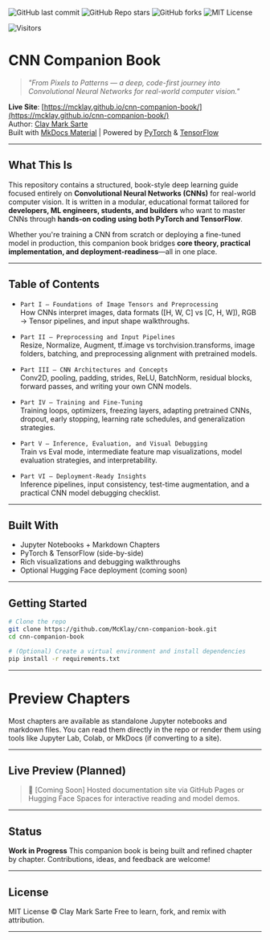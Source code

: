 ![GitHub last commit](https://img.shields.io/github/last-commit/McKlay/cnn-companion-book)
![GitHub Repo stars](https://img.shields.io/github/stars/McKlay/cnn-companion-book?style=social)
![GitHub forks](https://img.shields.io/github/forks/McKlay/cnn-companion-book?style=social)
![MIT License](https://img.shields.io/github/license/McKlay/cnn-companion-book)

![Visitors](https://visitor-badge.laobi.icu/badge?page_id=McKlay.cnn-companion-book)

# CNN Companion Book

> *"From Pixels to Patterns — a deep, code-first journey into Convolutional Neural Networks for real-world computer vision."*  

**Live Site**: [https://mcklay.github.io/cnn-companion-book/](https://mcklay.github.io/cnn-companion-book/)  
Author: [Clay Mark Sarte](https://github.com/McKlay)  
Built with [MkDocs Material](https://squidfunk.github.io/mkdocs-material/) | Powered by [PyTorch](https://pytorch.org) & [TensorFlow](https://www.tensorflow.org)

---

## What This Is

This repository contains a structured, book-style deep learning guide focused entirely on **Convolutional Neural Networks (CNNs)** for real-world computer vision. It is written in a modular, educational format tailored for **developers, ML engineers, students, and builders** who want to master CNNs through **hands-on coding using both PyTorch and TensorFlow**.

Whether you're training a CNN from scratch or deploying a fine-tuned model in production, this companion book bridges **core theory, practical implementation, and deployment-readiness**—all in one place.

---

## Table of Contents

- `Part I – Foundations of Image Tensors and Preprocessing`  
  How CNNs interpret images, data formats ([H, W, C] vs [C, H, W]), RGB → Tensor pipelines, and input shape walkthroughs.

- `Part II – Preprocessing and Input Pipelines`  
  Resize, Normalize, Augment, tf.image vs torchvision.transforms, image folders, batching, and preprocessing alignment with pretrained models.

- `Part III – CNN Architectures and Concepts`  
  Conv2D, pooling, padding, strides, ReLU, BatchNorm, residual blocks, forward passes, and writing your own CNN models.

- `Part IV – Training and Fine-Tuning`  
  Training loops, optimizers, freezing layers, adapting pretrained CNNs, dropout, early stopping, learning rate schedules, and generalization strategies.

- `Part V – Inference, Evaluation, and Visual Debugging`  
  Train vs Eval mode, intermediate feature map visualizations, model evaluation strategies, and interpretability.

- `Part VI – Deployment-Ready Insights`  
  Inference pipelines, input consistency, test-time augmentation, and a practical CNN model debugging checklist.

---

## Built With

- Jupyter Notebooks + Markdown Chapters  
- PyTorch & TensorFlow (side-by-side)  
- Rich visualizations and debugging walkthroughs  
- Optional Hugging Face deployment (coming soon)

---

## Getting Started

```bash
# Clone the repo
git clone https://github.com/McKlay/cnn-companion-book.git
cd cnn-companion-book

# (Optional) Create a virtual environment and install dependencies
pip install -r requirements.txt
````

---

# Preview Chapters

Most chapters are available as standalone Jupyter notebooks and markdown files. You can read them directly in the repo or render them using tools like Jupyter Lab, Colab, or MkDocs (if converting to a site).

---

## Live Preview (Planned)

> 📖 \[Coming Soon] Hosted documentation site via GitHub Pages or Hugging Face Spaces for interactive reading and model demos.

---

## Status

**Work in Progress**
This companion book is being built and refined chapter by chapter. Contributions, ideas, and feedback are welcome!

---

## License

MIT License © Clay Mark Sarte
Free to learn, fork, and remix with attribution.

---